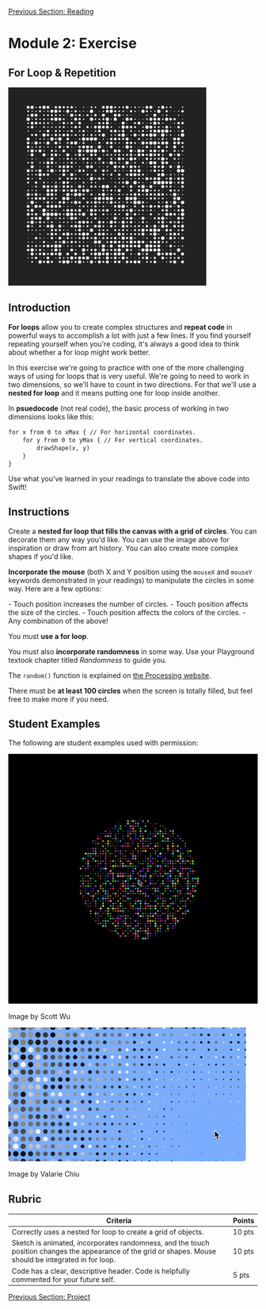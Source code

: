 [Previous Section: Reading](1_READING.md)

# Module 2: Exercise

## For Loop & Repetition

![Grid of circles](images/grid.png)

## Introduction

**For loops** allow you to create complex structures and **repeat code** in powerful ways to accomplish a lot with just a few lines. If you find yourself repeating yourself when you're coding, it's always a good idea to think about whether a for loop might work better.

In this exercise we're going to practice with one of the more challenging ways of using for loops that is very useful. We're going to need to work in two dimensions, so we'll have to count in two directions. For that we'll use a **nested for loop** and it means putting one for loop inside another.

In **psuedocode** (not real code), the basic process of working in two dimensions looks like this:

```pseudocode
for x from 0 to xMax { // For horizontal coordinates.
	for y from 0 to yMax { // For vertical coordinates.
		drawShape(x, y)
	}
}
```

Use what you've learned in your readings to translate the above code into Swift!

## Instructions

Create a **nested for loop that fills the canvas with a grid of circles**. You can decorate them any way you'd like. You can use the image above  for inspiration or draw from art history. You can also create more complex shapes if you'd like.

**Incorporate the mouse** (both X and Y position using the `mouseX` and `mouseY` keywords demonstrated in your readings) to manipulate the circles in some way. Here are a few options:

\- Touch position increases the number of circles.
\- Touch position affects the size of the circles.
\- Touch position affects the colors of the circles.
\- Any combination of the above!

You must **use a for loop**.

You must also **incorporate randomness** in some way. Use your Playground textook chapter titled *Randomness* to guide you.

The `random()` function is explained on [the Processing website](https://processing.org/reference/random_.html).

There must be **at least 100 circles** when the screen is totally filled, but feel free to make more if you need.

## Student Examples

The following are student examples used with permission:

![Scott_Wu_For_Loop](images/Scott_Wu_For_Loop.gif)

Image by Scott Wu

![Valarie_Chiu_ForLoop](images/Valarie_Chiu_For_Loop.gif)

Image by Valarie Chiu

## Rubric

| Criteria                                                     | Points |
| ------------------------------------------------------------ | ------ |
| Correctly uses a nested for loop to create a grid of objects. | 10 pts |
| Sketch is animated, incorporates randomness, and the touch position changes the appearance of the grid or shapes. Mouse should be integrated in for loop. | 10 pts |
| Code has a clear, descriptive header. Code is helpfully commented for your future self. | 5 pts  |

[Previous Section: Project](3_PROJECT.md)